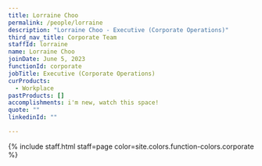 ```yaml
---
title: Lorraine Choo
permalink: /people/lorraine
description: "Lorraine Choo - Executive (Corporate Operations)"
third_nav_title: Corporate Team
staffId: lorraine
name: Lorraine Choo
joinDate: June 5, 2023
functionId: corporate
jobTitle: Executive (Corporate Operations)
curProducts:
  - Workplace
pastProducts: []
accomplishments: i'm new, watch this space!
quote: ""
linkedinId: ""

---
```


{% include staff.html staff=page color=site.colors.function-colors.corporate %}
